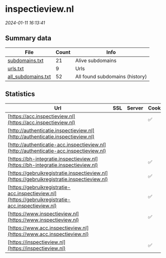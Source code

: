 # inspectieview.nl
*2024-01-11 16:13:41*
## Summary data
| File       | Count | Info |
|------------|-------|------|
|[subdomains.txt](/data/inspectieview.nl/subdomains.txt)|21|Alive subdomains|
|[urls.txt](/data/inspectieview.nl/urls.txt)|9|Urls|
|[all_subdomains.txt](/data/inspectieview.nl/all_subdomains.txt)|52|All found subdomains (history)|
## Statistics
| Url | SSL | Server | Cookie | HSTS | CSP | XFO | XXP | RP | Tech |Title |
|------------|-------|------|------|------|------|------|------|------|------|------|
|[https://acc.inspectieview.nl](https://acc.inspectieview.nl)| ||:white_check_mark: |:white_check_mark: | | |:white_check_mark: |:white_check_mark: |HSTS||
|[http://authenticatie.inspectieview.nl](http://authenticatie.inspectieview.nl)| || | | | | |:white_check_mark: |||
|[http://authenticatie-acc.inspectieview.nl](http://authenticatie-acc.inspectieview.nl)| || | | | | |:white_check_mark: |||
|[https://bh-integratie.inspectieview.nl](https://bh-integratie.inspectieview.nl)| ||:white_check_mark: |:white_check_mark: | | |:white_check_mark: |:white_check_mark: |HSTS||
|[https://gebruikregistratie.inspectieview.nl](https://gebruikregistratie.inspectieview.nl)| ||:white_check_mark: |:white_check_mark: | | |:white_check_mark: |:white_check_mark: |HSTS||
|[https://gebruikregistratie-acc.inspectieview.nl](https://gebruikregistratie-acc.inspectieview.nl)| ||:white_check_mark: |:white_check_mark: | | |:white_check_mark: |:white_check_mark: |HSTS||
|[https://www.inspectieview.nl](https://www.inspectieview.nl)| ||:white_check_mark: |:white_check_mark: | | |:white_check_mark: |:white_check_mark: |||
|[https://www.acc.inspectieview.nl](https://www.acc.inspectieview.nl)| || | | | | |:white_check_mark: |||
|[https://inspectieview.nl](https://inspectieview.nl)| ||:white_check_mark: |:white_check_mark: | | |:white_check_mark: |:white_check_mark: |HSTS||